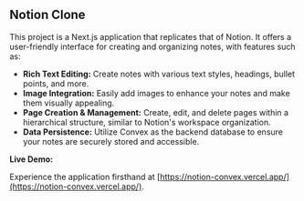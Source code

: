 ## Notion Clone

This project is a Next.js application that replicates that of Notion. It offers a user-friendly interface for creating and organizing notes, with features such as:

* **Rich Text Editing:** Create notes with various text styles, headings, bullet points, and more.
* **Image Integration:** Easily add images to enhance your notes and make them visually appealing.
* **Page Creation & Management:** Create, edit, and delete pages within a hierarchical structure, similar to Notion's workspace organization.
* **Data Persistence:** Utilize Convex as the backend database to ensure your notes are securely stored and accessible.

**Live Demo:**

Experience the application firsthand at [https://notion-convex.vercel.app/](https://notion-convex.vercel.app/).
